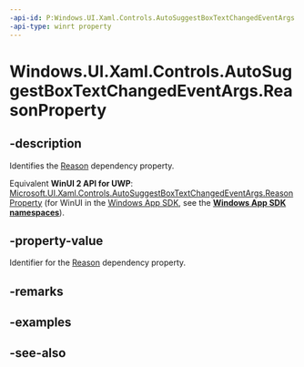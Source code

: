 ```yaml
---
-api-id: P:Windows.UI.Xaml.Controls.AutoSuggestBoxTextChangedEventArgs.ReasonProperty
-api-type: winrt property
---
```


<!-- Property syntax
public Windows.UI.Xaml.DependencyProperty ReasonProperty { get; }
-->

# Windows.UI.Xaml.Controls.AutoSuggestBoxTextChangedEventArgs.ReasonProperty

## -description
Identifies the [Reason](autosuggestboxtextchangedeventargs_reason.md) dependency property.

Equivalent **WinUI 2 API for UWP**: [Microsoft.UI.Xaml.Controls.AutoSuggestBoxTextChangedEventArgs.ReasonProperty](/windows/winui/api/microsoft.ui.xaml.controls.autosuggestboxtextchangedeventargs.reasonproperty) (for WinUI in the [Windows App SDK](/windows/apps/windows-app-sdk/), see the **[Windows App SDK namespaces](/windows/windows-app-sdk/api/winrt/)**).

## -property-value
Identifier for the [Reason](autosuggestboxtextchangedeventargs_reason.md) dependency property.

## -remarks

## -examples

## -see-also
